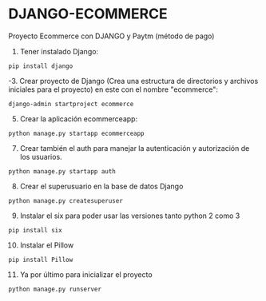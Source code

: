 # DJANGO-ECOMMERCE
Proyecto Ecommerce con DJANGO y Paytm (método de pago)

1. Tener instalado Django:
```shell 
pip install django
```
-3. Crear proyecto de Django (Crea una estructura de directorios y archivos iniciales para el proyecto) en este con el nombre "ecommerce":
 ```shell   
django-admin startproject ecommerce
```
5. Crear la aplicación ecommerceapp:
 ```shell     
python manage.py startapp ecommerceapp
```
7. Crear también el auth para manejar la autenticación y autorización de los usuarios.
 ```shell  
python manage.py startapp auth
```
8. Crear el superusuario en la base de datos Django
 ```shell  
python manage.py createsuperuser
```
9. Instalar el six para poder usar las versiones tanto python 2 como 3
 ```shell  
pip install six
```
10. Instalar el Pillow
 ```shell  
pip install Pillow
```
11. Ya por último para inicializar el proyecto
 ```shell  
python manage.py runserver
```
